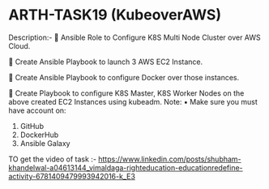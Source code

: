  # ARTH-TASK19 (KubeoverAWS)
Description:-
📌 Ansible Role to Configure K8S Multi Node Cluster over AWS Cloud.

🔅 Create Ansible Playbook to launch 3 AWS EC2 Instance.

🔅 Create Ansible Playbook to configure Docker over those instances.

🔅 Create Playbook to configure K8S Master, K8S Worker Nodes on the above created EC2 Instances using kubeadm.
Note: 
▪️ Make sure you must have account on:
1) GitHub
2) DockerHub
3) Ansible Galaxy

TO get the video of task :- https://www.linkedin.com/posts/shubham-khandelwal-a04613144_vimaldaga-righteducation-educationredefine-activity-6781409479993942016-k_E3
